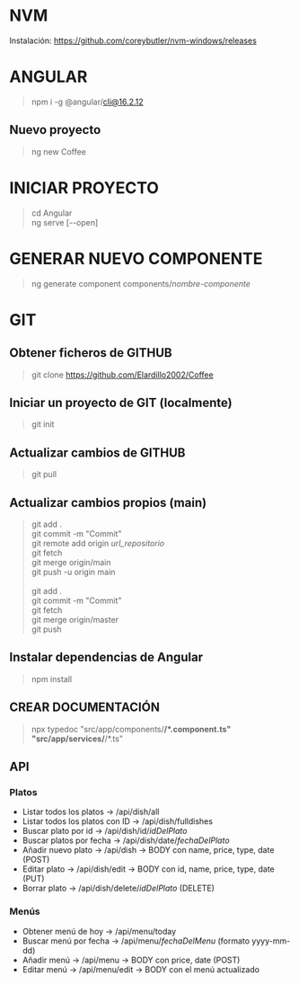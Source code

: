 # NVM
Instalación: https://github.com/coreybutler/nvm-windows/releases

# ANGULAR
> npm i -g @angular/cli@16.2.12

## Nuevo proyecto
> ng new Coffee

# INICIAR PROYECTO
> cd Angular \
> ng serve [--open]

# GENERAR NUEVO COMPONENTE
> ng generate component components/_nombre-componente_

# GIT
## Obtener ficheros de GITHUB
> git clone https://github.com/Elardillo2002/Coffee

## Iniciar un proyecto de GIT (localmente)
> git init

## Actualizar cambios de GITHUB
> git pull

## Actualizar cambios propios (main)
> git add . \
> git commit -m "Commit" \
> git remote add origin _url_repositorio_ \
> git fetch \
> git merge origin/main \
> git push -u origin main \
\
> git add . \
> git commit -m "Commit" \
> git fetch \
> git merge origin/master\
> git push 

## Instalar dependencias de Angular
> npm install

## CREAR DOCUMENTACIÓN
> npx typedoc "src/app/components/**/*.component.ts" "src/app/services/**/*.ts"

## API
### Platos
- Listar todos los platos -> /api/dish/all
- Listar todos los platos con ID -> /api/dish/fulldishes
- Buscar plato por id -> /api/dish/id/_idDelPlato_
- Buscar platos por fecha -> /api/dish/date/_fechaDelPlato_
- Añadir nuevo plato -> /api/dish -> BODY con name, price, type, date (POST)
- Editar plato -> /api/dish/edit -> BODY con id, name, price, type, date (PUT)
- Borrar plato -> /api/dish/delete/_idDelPlato_ (DELETE)

### Menús
- Obtener menú de hoy -> /api/menu/today
- Buscar menú por fecha -> /api/menu/_fechaDelMenu_ (formato yyyy-mm-dd)
- Añadir menú -> /api/menu -> BODY con price, date (POST)
- Editar menú -> /api/menu/edit -> BODY con el menú actualizado